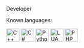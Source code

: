 Developer

Known languages:

<img src="https://cdn.jsdelivr.net/gh/devicons/devicon/icons/cplusplus/cplusplus-original.svg" alt="C++" width="35" height="35"/> <img src="https://cdn.jsdelivr.net/gh/devicons/devicon/icons/csharp/csharp-original.svg" alt="C#" width="35" height="35"/> <img src="https://cdn.jsdelivr.net/gh/devicons/devicon/icons/python/python-original.svg" alt="Python" width="35" height="35"/> <img src="https://cdn.jsdelivr.net/gh/devicons/devicon/icons/lua/lua-plain-wordmark.svg" alt="LUA" width="35" height="35"/> <img src="https://cdn.jsdelivr.net/gh/devicons/devicon/icons/php/php-original.svg" alt="PHP" width="35" height="35"/>
          
          
